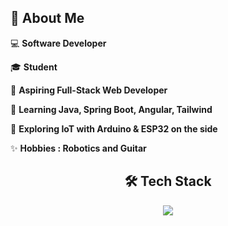<h2 align="left"><strong>🙋 About Me</strong></h2>

<div>
      <p>💻 <strong>Software Developer</strong></p>
      <p>🎓 <strong>Student</strong></p>
      <p>🎯 <strong>Aspiring Full-Stack Web Developer</strong></p>
      <p>🌱 <strong>Learning Java, Spring Boot, Angular, Tailwind</strong></p>
      <p>🚀 <strong>Exploring IoT with Arduino & ESP32 on the side</strong></p>
      <p>✨ <strong>Hobbies : Robotics and Guitar</strong></p>
</div>

<div align="center">
      <h2>🛠️ Tech Stack</h2>
      <img src="https://skillicons.dev/icons?i=git,idea,postgres,tailwind,java,spring,rest,angular,typescript,arduino,postman,figma" />
</div>




